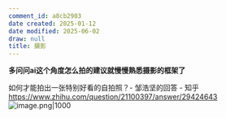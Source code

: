 ```yaml
---
comment_id: a8cb2903
date created: 2025-01-12
date modified: 2025-06-02
draw: null
title: 摄影
---
```

**多问问****ai****这个角度怎么拍的建议就慢慢熟悉摄影的框架了**

如何才能拍出一张特别好看的自拍照？- 邹浩坚的回答 - 知乎  
https://www.zhihu.com/question/21100397/answer/29424643  
![image.png|1000](https://imagehosting4picgo.oss-cn-beijing.aliyuncs.com/imagehosting/fix-dir%2Fpicgo%2Fpicgo-clipboard-images%2F2025%2F01%2F12%2F23-38-37-e852e431023331f458bb5da279fd5f3f-202501122338147-b18ed3.png)
